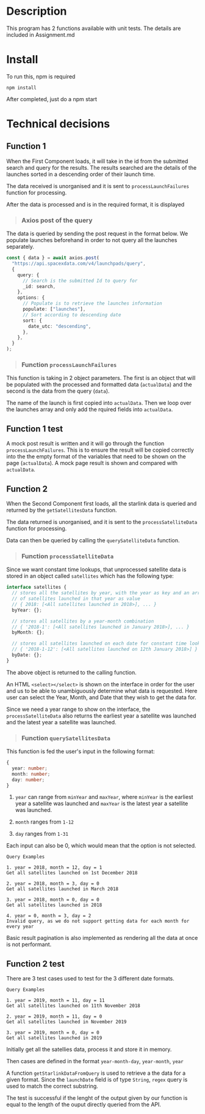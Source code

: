 # Description

This program has 2 functions available with unit tests. The details are included in Assignment.md

# Install

To run this, npm is required

```
npm install

```

After completed, just do a npm start

# Technical decisions

## Function 1

When the First Component loads, it will take in the id from the submitted search and query for the results. The results searched are the details of the launches sorted in a descending order of their launch time.

The data received is unorganised and it is sent to `processLaunchFailures` function for processing.

After the data is processed and is in the required format, it is displayed

> ### Axios post of the query

The data is queried by sending the post request in the format below. We populate launches beforehand in order to not query all the launches separately.

```ts
const { data } = await axios.post(
  "https://api.spacexdata.com/v4/launchpads/query",
  {
    query: {
      // Search is the submitted Id to query for
      _id: search,
    },
    options: {
      // Populate is to retrieve the launches information
      populate: ["launches"],
      // Sort according to descending date
      sort: {
        date_utc: "descending",
      },
    },
  }
);
```

<!-- The query result is return as an object. -->

> ### Function `processLaunchFailures`

This function is taking in 2 object parameters. The first is an object that will be populated with the processed and formatted data (`actualData`) and the second is the data from the query (`data`).

The name of the launch is first copied into `actualData`. Then we loop over the launches array and only add the rquired fields into `actualData`.

## Function 1 test

A mock post result is written and it will go through the function `processLaunchFailures`. This is to ensure the result will be copied correctly into the the empty format of the variables that need to be shown on the page (`actualData`).
A mock page result is shown and compared with `actualData`.

## Function 2

When the Second Component first loads, all the starlink data is queried and returned by the `getSatellitesData` function.

The data returned is unorganised, and it is sent to the `processSatelliteData` function for processing.

Data can then be queried by calling the `querySatelliteData` function.

> ### Function `processSatelliteData`

Since we want constant time lookups, that unprocessed satellite data is stored in an object called `satellites` which has the following type:

```ts
interface satellites {
  // stores all the satellites by year, with the year as key and an array
  // of satellites launched in that year as value
  // { 2018: [<All satellites launched in 2018>], ... }
  byYear: {};

  // stores all satellites by a year-month combination
  // { '2018-1': [<All satellites launched in January 2018>], ... }
  byMonth: {};

  // stores all satellites launched on each date for constant time lookup
  // { '2018-1-12': [<All satellites launched on 12th January 2018>] }
  byDate: {};
}
```

The above object is returned to the calling function.

An HTML `<select></select>` is shown on the interface in order for the user and us to be able to unambiguously determine what data is requested. Here user can select the Year, Month, and Date that they wish to get the data for.

Since we need a year range to show on the interface, the `processSatelliteData` also returns the earliest year a satellite was launched and the latest year a satellite was launched.

> ### Function `querySatellitesData`

This function is fed the user's input in the following format:

```ts
{
  year: number;
  month: number;
  day: number;
}
```

1. `year` can range from `minYear` and `maxYear`, where `minYear` is the earliest year a satellite was launched and `maxYear` is the latest year a satellite was launched.

2. `month` ranges from `1-12`

3. `day` ranges from `1-31`

Each input can also be 0, which would mean that the option is not selected.

    Query Examples

    1. year = 2018, month = 12, day = 1
    Get all satellites launched on 1st December 2018

    2. year = 2018, month = 3, day = 0
    Get all satellites launched in March 2018

    3. year = 2018, month = 0, day = 0
    Get all satellites launched in 2018

    4. year = 0, month = 3, day = 2
    Invalid query, as we do not support getting data for each month for every year

Basic result pagination is also implemented as rendering all the data at once is not performant.

## Function 2 test

There are 3 test cases used to test for the 3 different date formats.

    Query Examples

    1. year = 2019, month = 11, day = 11
    Get all satellites launched on 11th November 2018

    2. year = 2019, month = 11, day = 0
    Get all satellites launched in November 2019

    3. year = 2019, month = 0, day = 0
    Get all satellites launched in 2019

Initially get all the satellies data, process it and store it in memory.

Then cases are defined in the format `year-month-day`, `year-month`, `year`

A function `getStarlinkDataFromQuery` is used to retrieve a the data for a given format. Since the `launchDate` field is of type `String`, `regex` query is used to match the correct substring.

The test is successful if the lenght of the output given by our function is equal to the length of the ouput directly queried from the API.
